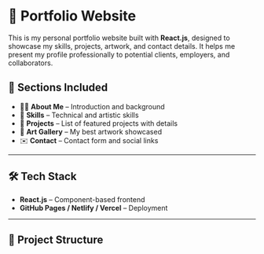 # 💼 Portfolio Website

This is my personal portfolio website built with **React.js**, designed to showcase my skills, projects, artwork, and contact details. It helps me present my profile professionally to potential clients, employers, and collaborators.


## 🧩 Sections Included

- 👨‍💻 **About Me** – Introduction and background
- 🧠 **Skills** – Technical and artistic skills
- 📂 **Projects** – List of featured projects with details
- 🎨 **Art Gallery** – My best artwork showcased
- ✉️ **Contact** – Contact form and social links

---

## 🛠️ Tech Stack

- **React.js** – Component-based frontend
- **GitHub Pages / Netlify / Vercel** – Deployment

---

## 📁 Project Structure

